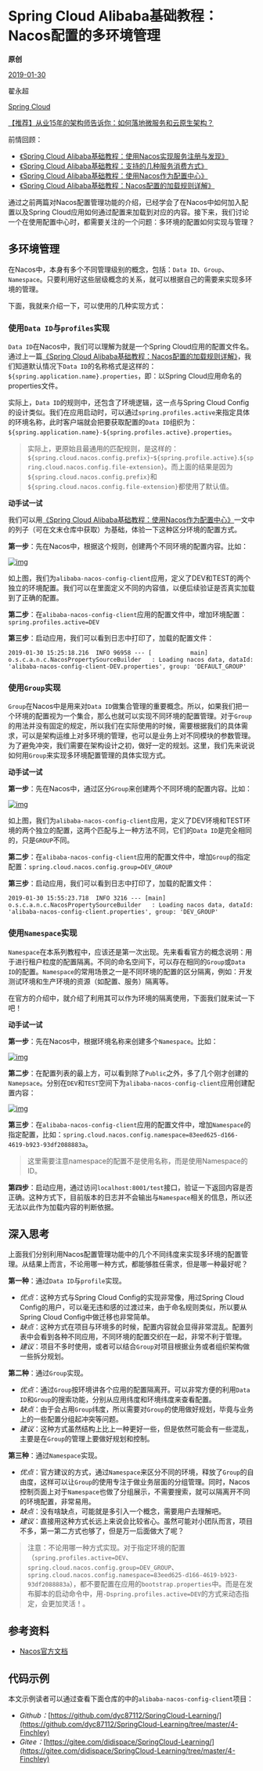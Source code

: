 # Spring Cloud Alibaba基础教程：Nacos配置的多环境管理

**原创**

 [2019-01-30](https://blog.didispace.com/spring-cloud-alibaba-nacos-config-2/)

 翟永超

 [Spring Cloud](https://blog.didispace.com/categories/Spring-Cloud/)

[【推荐】从业15年的架构师告诉你：如何落地微服务和云原生架构？](https://blog.didispace.com/how-to-implement-microservice-and-cloud-native-architecture/)

前情回顾：

- [《Spring Cloud Alibaba基础教程：使用Nacos实现服务注册与发现》](http://blog.didispace.com/spring-cloud-alibaba-1/)
- [《Spring Cloud Alibaba基础教程：支持的几种服务消费方式》](http://blog.didispace.com/spring-cloud-alibaba-2/)
- [《Spring Cloud Alibaba基础教程：使用Nacos作为配置中心》](http://blog.didispace.com/spring-cloud-alibaba-3/)
- [《Spring Cloud Alibaba基础教程：Nacos配置的加载规则详解》](http://blog.didispace.com/spring-cloud-alibaba-nacos-config-1/)

通过之前两篇对Nacos配置管理功能的介绍，已经学会了在Nacos中如何加入配置以及Spring Cloud应用如何通过配置来加载到对应的内容。接下来，我们讨论一个在使用配置中心时，都需要关注的一个问题：多环境的配置如何实现与管理？

## 多环境管理

在Nacos中，本身有多个不同管理级别的概念，包括：`Data ID`、`Group`、`Namespace`。只要利用好这些层级概念的关系，就可以根据自己的需要来实现多环境的管理。

下面，我就来介绍一下，可以使用的几种实现方式：

### 使用`Data ID`与`profiles`实现

`Data ID`在Nacos中，我们可以理解为就是一个Spring Cloud应用的配置文件名。通过上一篇[《Spring Cloud Alibaba基础教程：Nacos配置的加载规则详解》](http://blog.didispace.com/spring-cloud-alibaba-nacos-config-1/)，我们知道默认情况下`Data ID`的名称格式是这样的：`${spring.application.name}.properties`，即：以Spring Cloud应用命名的properties文件。

实际上，`Data ID`的规则中，还包含了环境逻辑，这一点与Spring Cloud Config的设计类似。我们在应用启动时，可以通过`spring.profiles.active`来指定具体的环境名称，此时客户端就会把要获取配置的`Data ID`组织为：`${spring.application.name}-${spring.profiles.active}.properties`。

> 实际上，更原始且最通用的匹配规则，是这样的：`${spring.cloud.nacos.config.prefix}`-`${spring.profile.active}`.`${spring.cloud.nacos.config.file-extension}`。而上面的结果是因为`${spring.cloud.nacos.config.prefix}`和`${spring.cloud.nacos.config.file-extension}`都使用了默认值。

**动手试一试**

我们可以用[《Spring Cloud Alibaba基础教程：使用Nacos作为配置中心》](http://blog.didispace.com/spring-cloud-alibaba-3/)一文中的列子（可在文末仓库中获取）为基础，体验一下这种区分环境的配置方式。

**第一步**：先在Nacos中，根据这个规则，创建两个不同环境的配置内容。比如：

[![img](https://blog.didispace.com/images/pasted-145.png)](https://blog.didispace.com/images/pasted-145.png)

如上图，我们为`alibaba-nacos-config-client`应用，定义了DEV和TEST的两个独立的环境配置。我们可以在里面定义不同的内容值，以便后续验证是否真实加载到了正确的配置。

**第二步**：在`alibaba-nacos-config-client`应用的配置文件中，增加环境配置：`spring.profiles.active=DEV`

**第三步**：启动应用，我们可以看到日志中打印了，加载的配置文件：

```
2019-01-30 15:25:18.216  INFO 96958 --- [           main] o.s.c.a.n.c.NacosPropertySourceBuilder   : Loading nacos data, dataId: 'alibaba-nacos-config-client-DEV.properties', group: 'DEFAULT_GROUP'
```

### 使用`Group`实现

`Group`在Nacos中是用来对`Data ID`做集合管理的重要概念。所以，如果我们把一个环境的配置视为一个集合，那么也就可以实现不同环境的配置管理。对于`Group`的用法并没有固定的规定，所以我们在实际使用的时候，需要根据我们的具体需求，可以是架构运维上对多环境的管理，也可以是业务上对不同模块的参数管理。为了避免冲突，我们需要在架构设计之初，做好一定的规划。这里，我们先来说说如何用`Group`来实现多环境配置管理的具体实现方式。

**动手试一试**

**第一步**：先在Nacos中，通过区分`Group`来创建两个不同环境的配置内容。比如：

[![img](https://blog.didispace.com/images/pasted-146.png)](https://blog.didispace.com/images/pasted-146.png)

如上图，我们为`alibaba-nacos-config-client`应用，定义了DEV环境和TEST环境的两个独立的配置，这两个匹配与上一种方法不同，它们的`Data ID`是完全相同的，只是`GROUP`不同。

**第二步**：在`alibaba-nacos-config-client`应用的配置文件中，增加`Group`的指定配置：`spring.cloud.nacos.config.group=DEV_GROUP`

**第三步**：启动应用，我们可以看到日志中打印了，加载的配置文件：

```
2019-01-30 15:55:23.718  INFO 3216 --- [main] o.s.c.a.n.c.NacosPropertySourceBuilder   : Loading nacos data, dataId: 'alibaba-nacos-config-client.properties', group: 'DEV_GROUP'
```

### 使用`Namespace`实现

`Namespace`在本系列教程中，应该还是第一次出现。先来看看官方的概念说明：用于进行租户粒度的配置隔离。不同的命名空间下，可以存在相同的`Group`或`Data ID`的配置。`Namespace`的常用场景之一是不同环境的配置的区分隔离，例如：开发测试环境和生产环境的资源（如配置、服务）隔离等。

在官方的介绍中，就介绍了利用其可以作为环境的隔离使用，下面我们就来试一下吧！

**动手试一试**

**第一步**：先在Nacos中，根据环境名称来创建多个`Namespace`。比如：

[![img](https://blog.didispace.com/images/pasted-147.png)](https://blog.didispace.com/images/pasted-147.png)

**第二步**：在配置列表的最上方，可以看到除了`Public`之外，多了几个刚才创建的`Namepsace`。分别在`DEV`和`TEST`空间下为`alibaba-nacos-config-client`应用创建配置内容：

[![img](https://blog.didispace.com/images/pasted-148.png)](https://blog.didispace.com/images/pasted-148.png)

**第三步**：在`alibaba-nacos-config-client`应用的配置文件中，增加`Namespace`的指定配置，比如：`spring.cloud.nacos.config.namespace=83eed625-d166-4619-b923-93df2088883a`。

> 这里需要注意namespace的配置不是使用名称，而是使用Namespace的ID。

**第四步**：启动应用，通过访问`localhost:8001/test`接口，验证一下返回内容是否正确。这种方式下，目前版本的日志并不会输出与`Namespace`相关的信息，所以还无法以此作为加载内容的判断依据。

## 深入思考

上面我们分别利用Nacos配置管理功能中的几个不同纬度来实现多环境的配置管理。从结果上而言，不论用哪一种方式，都能够胜任需求，但是哪一种最好呢？

**第一种**：通过`Data ID`与`profile`实现。

- *优点*：这种方式与Spring Cloud Config的实现非常像，用过Spring Cloud Config的用户，可以毫无违和感的过渡过来，由于命名规则类似，所以要从Spring Cloud Config中做迁移也非常简单。
- *缺点*：这种方式在项目与环境多的时候，配置内容就会显得非常混乱。配置列表中会看到各种不同应用，不同环境的配置交织在一起，非常不利于管理。
- *建议*：项目不多时使用，或者可以结合`Group`对项目根据业务或者组织架构做一些拆分规划。

**第二种**：通过`Group`实现。

- *优点*：通过`Group`按环境讲各个应用的配置隔离开。可以非常方便的利用`Data ID`和`Group`的搜索功能，分别从应用纬度和环境纬度来查看配置。
- *缺点*：由于会占用`Group`纬度，所以需要对`Group`的使用做好规划，毕竟与业务上的一些配置分组起冲突等问题。
- *建议*：这种方式虽然结构上比上一种更好一些，但是依然可能会有一些混乱，主要是在`Group`的管理上要做好规划和控制。

**第三种**：通过`Namespace`实现。

- *优点*：官方建议的方式，通过`Namespace`来区分不同的环境，释放了`Group`的自由度，这样可以让`Group`的使用专注于做业务层面的分组管理。同时，Nacos控制页面上对于`Namespace`也做了分组展示，不需要搜索，就可以隔离开不同的环境配置，非常易用。
- *缺点*：没有啥缺点，可能就是多引入一个概念，需要用户去理解吧。
- *建议*：直接用这种方式长远上来说会比较省心。虽然可能对小团队而言，项目不多，第一第二方式也够了，但是万一后面做大了呢？

> 注意：不论用哪一种方式实现。对于指定环境的配置（`spring.profiles.active=DEV`、`spring.cloud.nacos.config.group=DEV_GROUP`、`spring.cloud.nacos.config.namespace=83eed625-d166-4619-b923-93df2088883a`），都不要配置在应用的`bootstrap.properties`中。而是在发布脚本的启动命令中，用`-Dspring.profiles.active=DEV`的方式来动态指定，会更加灵活！。

## 参考资料

- [Nacos官方文档](https://nacos.io/zh-cn/docs/what-is-nacos.html)

## 代码示例

本文示例读者可以通过查看下面仓库的中的`alibaba-nacos-config-client`项目：

- *Github：*[https://github.com/dyc87112/SpringCloud-Learning/](https://github.com/dyc87112/SpringCloud-Learning/tree/master/4-Finchley)
- *Gitee：*[https://gitee.com/didispace/SpringCloud-Learning/](https://gitee.com/didispace/SpringCloud-Learning/tree/master/4-Finchley)